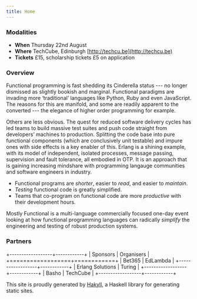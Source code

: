 ```yaml
---
title: Home
---
```


### Modalities

* **When** Thursday 22nd August
* **Where**  TechCube, Edinburgh [http://techcu.be](http://techcu.be)
* **Tickets** £15, scholarship tickets £5 on application

### Overview

Functional programming is fast shedding its Cinderella status --- no
longer dismissed as slightly bookish and marginal. Functional
paradigms are invading more ‘traditional’ languages like Python, Ruby
and even JavaScript. The reasons for this are manifold, and some are
readily apparent to the converted --- the elegance of higher order
programming for example.

Others are less obvious. The quest for reduced software delivery
cycles has led teams to build massive test suites and push code
straight from developers’ machines to production. Splitting the code
base into pure functional components (which are conclusively unit
testable) and impure ones with side effects is a key enabler of
this. Erlang is a shining example, with its model of independent,
isolated processes, message passing, supervision and fault tolerance,
all embodied in OTP. It is an approach that is gaining increasing
mindshare with programming langauge communities and software engineers
in industry.

* Functional programs are *shorter*, easier to *read*, and easier to
  *maintain*.
* *Testing* functional code is greatly simplified.
* Teams that co-program on functional code are more *productive* with
  their development hours. 

Mostly Functional is a multi-language commercially focused one-day
event looking at how functional programming languages can radically
*simplify* the engineering and testing of robust production systems.


### Partners

+------------------+------------+
| Sponsors         | Organisers |
+==================+============+
| Bet365           | EdLambda   |
+------------------+------------+
| Erlang Solutions | Turing     |
+------------------+------------+
| Basho            | TechCube   |
+------------------+------------+


This site is proudly generated by
[Hakyll](http://jaspervdj.be/hakyll/), a Haskell library for
generating static sites.
